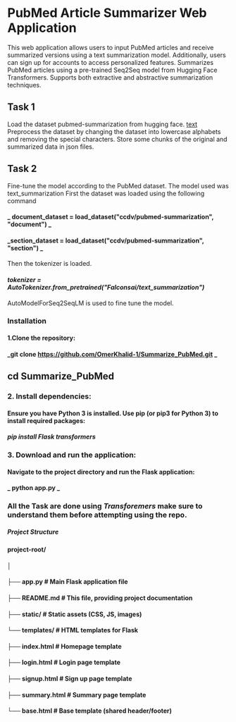 #                        PubMed Article Summarizer Web Application 
This web application allows users to input PubMed articles and receive summarized versions using a text summarization model. Additionally, users can sign up for accounts to access personalized features.
  Summarizes PubMed articles using a pre-trained Seq2Seq model from Hugging Face Transformers.
  Supports both extractive and abstractive summarization techniques.


## Task 1
Load the dataset pubmed-summarization from hugging face. [text]([url](https://huggingface.co/datasets/ccdv/pubmed-summarization?row=1))
Preprocess the dataset by changing the dataset into lowercase alphabets and removing the special characters.
Store some chunks of the original and summarized data in json files.

## Task 2 
Fine-tune the model according to the PubMed dataset. The model used was text_summarization
First the dataset was loaded using the following command
####           _ document_dataset = load_dataset("ccdv/pubmed-summarization", "document") _
####            _section_dataset = load_dataset("ccdv/pubmed-summarization", "section") _

Then the  tokenizer is loaded.
####                _tokenizer = AutoTokenizer.from_pretrained("Falconsai/text_summarization")_

AutoModelForSeq2SeqLM is used to fine tune the model.




### Installation
#### 1.Clone the repository:
####                   _git clone https://github.com/OmerKhalid-1/Summarize_PubMed.git _
## cd Summarize_PubMed


### 2. Install dependencies:
#### Ensure you have Python 3 is installed. Use pip (or pip3 for Python 3) to install required packages:
####                       _pip install Flask transformers_

### 3. Download and run the application:
#### Navigate to the project directory and run the Flask application:
####                      _ python app.py _ 

### All the Task are done using _Transforemers_ make sure to understand them before attempting using the repo.

##### Project Structure 
#### project-root/
#### │
#### ├── app.py             # Main Flask application file
#### ├── README.md          # This file, providing project documentation
#### ├── static/            # Static assets (CSS, JS, images)
#### └── templates/         # HTML templates for Flask
####     ├── index.html     # Homepage template
####     ├── login.html     # Login page template
####     ├── signup.html    # Sign up page template
####     ├── summary.html   # Summary page template
####     └── base.html      # Base template (shared header/footer)

